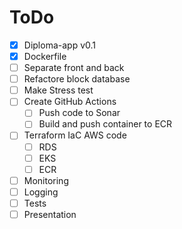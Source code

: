 # ToDo

- [x] Diploma-app v0.1
- [x] Dockerfile
- [ ] Separate front and back
- [ ] Refactore block database
- [ ] Make Stress test
- [ ] Create GitHub Actions
	+ [ ] Push code to Sonar
	+ [ ] Build and push container to ECR
- [ ] Terraform IaC AWS code
	+ [ ] RDS
	+ [ ] EKS
	+ [ ] ECR
- [ ] Monitoring
- [ ] Logging
- [ ] Tests
- [ ] Presentation
